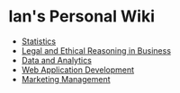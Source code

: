 
# Ian's Personal Wiki
<html>
  <body>
<ul>
  <li><a href='./stats/stats.html'>Statistics</a></li>
  <li><a href='#LERB'>Legal and Ethical Reasoning in Business</a></li>
  <li><a href='#DA'>Data and Analytics</a></li>
  <li><a href='#WAD'>Web Application Development</a></li>
  <li><a href='#MKTG'>Marketing Management</a></li>
</ul>
  </body>
</html>
  
